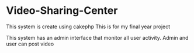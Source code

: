 # Video-Sharing-Center
This system is create using cakephp
This is for my final year project

This system has an admin interface that monitor all user activity. Admin and user can post video
